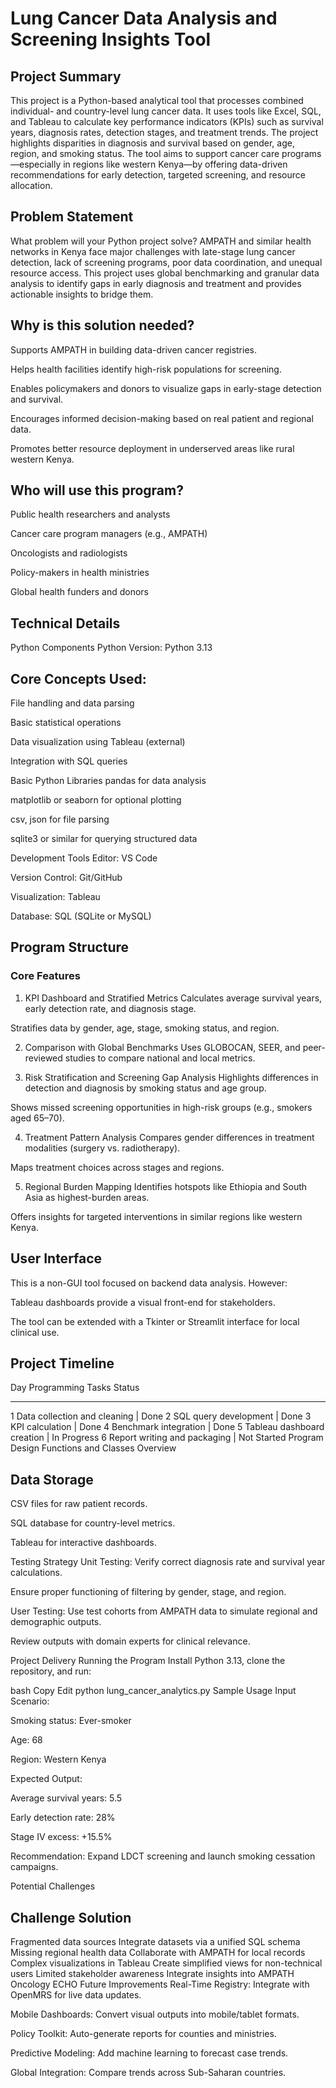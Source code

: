 # Lung Cancer Data Analysis and Screening Insights Tool

## Project Summary
This project is a Python-based analytical tool that processes combined individual- and country-level lung cancer data. It uses tools like Excel, SQL, and Tableau to calculate key performance indicators (KPIs) such as survival years, diagnosis rates, detection stages, and treatment trends. The project highlights disparities in diagnosis and survival based on gender, age, region, and smoking status. The tool aims to support cancer care programs—especially in regions like western Kenya—by offering data-driven recommendations for early detection, targeted screening, and resource allocation.

## Problem Statement
What problem will your Python project solve?
AMPATH and similar health networks in Kenya face major challenges with late-stage lung cancer detection, lack of screening programs, poor data coordination, and unequal resource access. This project uses global benchmarking and granular data analysis to identify gaps in early diagnosis and treatment and provides actionable insights to bridge them.

## Why is this solution needed?
Supports AMPATH in building data-driven cancer registries.

Helps health facilities identify high-risk populations for screening.

Enables policymakers and donors to visualize gaps in early-stage detection and survival.

Encourages informed decision-making based on real patient and regional data.

Promotes better resource deployment in underserved areas like rural western Kenya.

## Who will use this program?
Public health researchers and analysts

Cancer care program managers (e.g., AMPATH)

Oncologists and radiologists

Policy-makers in health ministries

Global health funders and donors

## Technical Details
Python Components
Python Version:
Python 3.13

## Core Concepts Used:

File handling and data parsing

Basic statistical operations

Data visualization using Tableau (external)

Integration with SQL queries

Basic Python Libraries
pandas for data analysis

matplotlib or seaborn for optional plotting

csv, json for file parsing

sqlite3 or similar for querying structured data

Development Tools
Editor: VS Code

Version Control: Git/GitHub

Visualization: Tableau

Database: SQL (SQLite or MySQL)

## Program Structure
### Core Features
1. KPI Dashboard and Stratified Metrics
Calculates average survival years, early detection rate, and diagnosis stage.

Stratifies data by gender, age, stage, smoking status, and region.

2. Comparison with Global Benchmarks
Uses GLOBOCAN, SEER, and peer-reviewed studies to compare national and local metrics.

3. Risk Stratification and Screening Gap Analysis
Highlights differences in detection and diagnosis by smoking status and age group.

Shows missed screening opportunities in high-risk groups (e.g., smokers aged 65–70).

4. Treatment Pattern Analysis
Compares gender differences in treatment modalities (surgery vs. radiotherapy).

Maps treatment choices across stages and regions.

5. Regional Burden Mapping
Identifies hotspots like Ethiopia and South Asia as highest-burden areas.

Offers insights for targeted interventions in similar regions like western Kenya.

## User Interface
This is a non-GUI tool focused on backend data analysis. However:

Tableau dashboards provide a visual front-end for stakeholders.

The tool can be extended with a Tkinter or Streamlit interface for local clinical use.

## Project Timeline

Day	Programming Tasks	Status
_________________________________________
1	Data collection and cleaning | Done
2	SQL query development |	Done
3	KPI calculation |	Done
4	Benchmark integration |	Done
5	Tableau dashboard creation |	In Progress
6	Report writing and packaging	| Not Started
Program Design
Functions and Classes Overview

## Data Storage
CSV files for raw patient records.

SQL database for country-level metrics.

Tableau for interactive dashboards.


Testing Strategy
Unit Testing:
Verify correct diagnosis rate and survival year calculations.

Ensure proper functioning of filtering by gender, stage, and region.

User Testing:
Use test cohorts from AMPATH data to simulate regional and demographic outputs.

Review outputs with domain experts for clinical relevance.

Project Delivery
Running the Program
Install Python 3.13, clone the repository, and run:

bash
Copy
Edit
python lung_cancer_analytics.py
Sample Usage
Input Scenario:

Smoking status: Ever-smoker

Age: 68

Region: Western Kenya

Expected Output:

Average survival years: 5.5

Early detection rate: 28%

Stage IV excess: +15.5%

Recommendation: Expand LDCT screening and launch smoking cessation campaigns.

Potential Challenges

## Challenge	Solution
Fragmented data sources	Integrate datasets via a unified SQL schema
Missing regional health data	Collaborate with AMPATH for local records
Complex visualizations in Tableau	Create simplified views for non-technical users
Limited stakeholder awareness	Integrate insights into AMPATH Oncology ECHO
Future Improvements
Real-Time Registry: Integrate with OpenMRS for live data updates.

Mobile Dashboards: Convert visual outputs into mobile/tablet formats.

Policy Toolkit: Auto-generate reports for counties and ministries.

Predictive Modeling: Add machine learning to forecast case trends.

Global Integration: Compare trends across Sub-Saharan countries.




